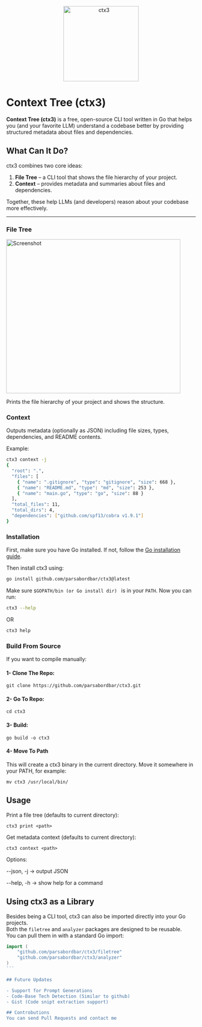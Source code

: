 
<p align="center">
  <img width="200" alt="ctx3" src="https://github.com/user-attachments/assets/7cca9bd3-5587-4df0-a7c1-c5b4323d6a8e" />
</p>

# Context Tree (ctx3)

**Context Tree (ctx3)** is a free, open-source CLI tool written in Go that helps you (and your favorite LLM) understand a codebase better by providing structured metadata about files and dependencies.


##  What Can It Do?

ctx3 combines two core ideas:

1. **File Tree** – a CLI tool that shows the file hierarchy of your project.
2. **Context** – provides metadata and summaries about files and dependencies.

Together, these help LLMs (and developers) reason about your codebase more effectively.

---

###  File Tree
<img width="463" height="409" alt="Screenshot" src="https://github.com/user-attachments/assets/3d2ab86c-4ee3-4e80-a7ef-35e9b1ddacbf" />

Prints the file hierarchy of your project and shows the structure.

### Context
Outputs metadata (optionally as JSON) including file sizes, types, dependencies, and README contents.

Example:

```bash
ctx3 context -j
{
  "root": ".",
  "files": [
    { "name": ".gitignore", "type": "gitignore", "size": 668 },
    { "name": "README.md", "type": "md", "size": 253 },
    { "name": "main.go", "type": "go", "size": 88 }
  ],
  "total_files": 11,
  "total_dirs": 4,
  "dependencies": ["github.com/spf13/cobra v1.9.1"]
}
```
### Installation

First, make sure you have Go installed. If not, follow the [Go installation guide](https://go.dev/doc/install).

Then install ctx3 using:

```bash
go install github.com/parsabordbar/ctx3@latest
```

Make sure ``$GOPATH/bin (or Go install dir) `` is in your ``PATH``.
Now you can run:

```bash
ctx3 --help
```
OR
```bash
ctx3 help
```

### Build From Source

If you want to compile manually:

#### 1- Clone The Repo:
```
git clone https://github.com/parsabordbar/ctx3.git
```
#### 2- Go To Repo:
```
cd ctx3
```
#### 3- Build:
```
go build -o ctx3
```
#### 4- Move To Path
This will create a ctx3 binary in the current directory. Move it somewhere in your PATH, for example:
```
mv ctx3 /usr/local/bin/
```

## Usage

Print a file tree (defaults to current directory):
```
ctx3 print <path>
```


Get metadata context (defaults to current directory):
```
ctx3 context <path>
```
Options:

--json, -j → output JSON

--help, -h → show help for a command

## Using ctx3 as a Library

Besides being a CLI tool, ctx3 can also be imported directly into your Go projects.  
Both the `filetree` and `analyzer` packages are designed to be reusable.  
You can pull them in with a standard Go import:

```go
import (
    "github.com/parsabordbar/ctx3/filetree"
    "github.com/parsabordbar/ctx3/analyzer"
)
‍‍```

## Future Updates

- Support for Prompt Generations
- Code-Base Tech Detection (Similar to github)
- Gist (Code snipt extraction support)

## Controbutions 
You can send Pull Requests and contact me